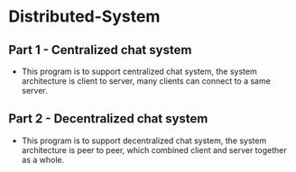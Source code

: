 # Distributed-System
## Part 1 - Centralized chat system
* This program is to support centralized chat system, the system architecture is client to server, many clients can connect to a same server.
## Part 2 - Decentralized chat system
* This program is to support decentralized chat system, the system architecture is peer to peer, which combined client and server together as a whole.
